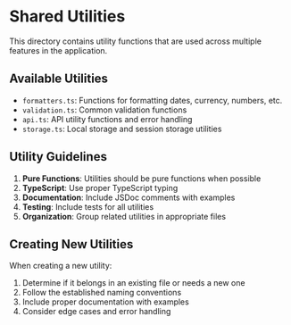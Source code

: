 # Shared Utilities

This directory contains utility functions that are used across multiple features in the application.

## Available Utilities

- `formatters.ts`: Functions for formatting dates, currency, numbers, etc.
- `validation.ts`: Common validation functions
- `api.ts`: API utility functions and error handling
- `storage.ts`: Local storage and session storage utilities

## Utility Guidelines

1. **Pure Functions**: Utilities should be pure functions when possible
2. **TypeScript**: Use proper TypeScript typing
3. **Documentation**: Include JSDoc comments with examples
4. **Testing**: Include tests for all utilities
5. **Organization**: Group related utilities in appropriate files

## Creating New Utilities

When creating a new utility:

1. Determine if it belongs in an existing file or needs a new one
2. Follow the established naming conventions
3. Include proper documentation with examples
4. Consider edge cases and error handling
